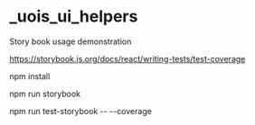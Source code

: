 # _uois_ui_helpers

Story book usage demonstration

https://storybook.js.org/docs/react/writing-tests/test-coverage

npm install

npm run storybook

npm run test-storybook -- --coverage
